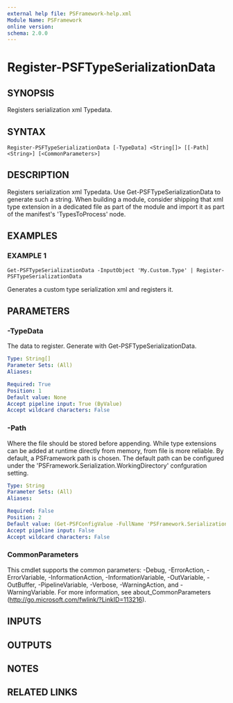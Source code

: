 ```yaml
---
external help file: PSFramework-help.xml
Module Name: PSFramework
online version:
schema: 2.0.0
---
```


# Register-PSFTypeSerializationData

## SYNOPSIS
Registers serialization xml Typedata.

## SYNTAX

```
Register-PSFTypeSerializationData [-TypeData] <String[]> [[-Path] <String>] [<CommonParameters>]
```

## DESCRIPTION
Registers serialization xml Typedata.
Use Get-PSFTypeSerializationData to generate such a string.
When building a module, consider shipping that xml type extension in a dedicated file as part of the module and import it as part of the manifest's 'TypesToProcess' node.

## EXAMPLES

### EXAMPLE 1
```
Get-PSFTypeSerializationData -InputObject 'My.Custom.Type' | Register-PSFTypeSerializationData
```

Generates a custom type serialization xml and registers it.

## PARAMETERS

### -TypeData
The data to register.
Generate with Get-PSFTypeSerializationData.

```yaml
Type: String[]
Parameter Sets: (All)
Aliases:

Required: True
Position: 1
Default value: None
Accept pipeline input: True (ByValue)
Accept wildcard characters: False
```

### -Path
Where the file should be stored before appending.
While type extensions can be added at runtime directly from memory, from file is more reliable.
By default, a PSFramework path is chosen.
The default path can be configured under the 'PSFramework.Serialization.WorkingDirectory' confguration setting.

```yaml
Type: String
Parameter Sets: (All)
Aliases:

Required: False
Position: 2
Default value: (Get-PSFConfigValue -FullName 'PSFramework.Serialization.WorkingDirectory' -Fallback $script:path_typedata)
Accept pipeline input: False
Accept wildcard characters: False
```

### CommonParameters
This cmdlet supports the common parameters: -Debug, -ErrorAction, -ErrorVariable, -InformationAction, -InformationVariable, -OutVariable, -OutBuffer, -PipelineVariable, -Verbose, -WarningAction, and -WarningVariable.
For more information, see about_CommonParameters (http://go.microsoft.com/fwlink/?LinkID=113216).

## INPUTS

## OUTPUTS

## NOTES

## RELATED LINKS
